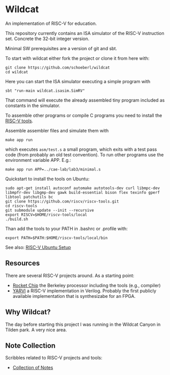 # Wildcat

An implementation of RISC-V for education.

This repository currently contains an ISA simulator of the RISC-V instruction
set. Concrete the 32-bit integer version.

Minimal SW prerequisites are a version of git and sbt.

To start with wildcat either fork the project or clone it from here with:

    git clone https://github.com/schoeberl/wildcat
    cd wildcat

Here you can start the ISA simulator executing a simple program with

    sbt "run-main wildcat.isasim.SimRV"

That command will execute the already assembled tiny program included
as constants in the simulator.

To assemble other programs or compile C programs you need to install
the [RISC-V tools](https://github.com/riscv/riscv-tools).

Assemble assembler files and simulate them with
```
make app run
```
which executes `asm/test.s` a small program, which exits with a test pass
code (from probably an old test convention). To run other programs
use the environment variable APP. E.g.:
```
make app run APP=../cae-lab/lab3/minimal.s
```

Quickstart to install the tools on Ubuntu:

    sudo apt-get install autoconf automake autotools-dev curl libmpc-dev libmpfr-dev libgmp-dev gawk build-essential bison flex texinfo gperf libtool patchutils bc
    git clone https://github.com/riscv/riscv-tools.git
    cd riscv-tools
    git submodule update --init --recursive
    export RISCV=$HOME/riscv-tools/local
    ./build.sh

Than add the tools to your PATH in .bashrc or .profile with:

    export PATH=$PATH:$HOME/riscv-tools/local/bin

See also: [RISC-V Ubuntu Setup](https://github.com/schoeberl/cae-lab#vm-and-tool-installation)

## Resources

There are several RISC-V projects around. As a starting point:

 * [Rocket Chip](https://github.com/ucb-bar/rocket-chip) the Berkeley processor including the tools (e.g., compiler)
 * [YARVI](https://github.com/tommythorn/yarvi) a RISC-V implementation in Verilog. Probably the first publicly available implementation that is synthesizabe for an FPGA.

## Why Wildcat?

The day before starting this project I was running
in the Wildcat Canyon in Tilden park. A very nice area.

## Note Collection

Scribbles related to RISC-V projects and tools:

 * [Collection of Notes](doc)
